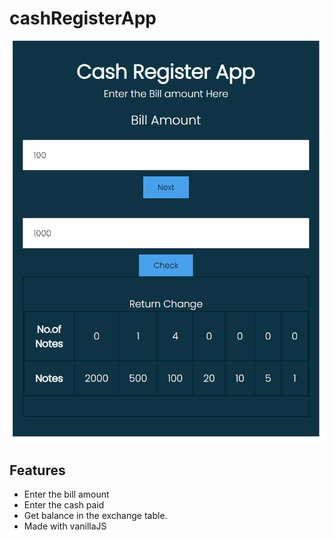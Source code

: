 # cashRegisterApp

<img src="./Cash Reg.png" alt="">

## Features

- Enter the bill amount
- Enter the cash paid
- Get balance in the exchange table.
- Made with vanillaJS
